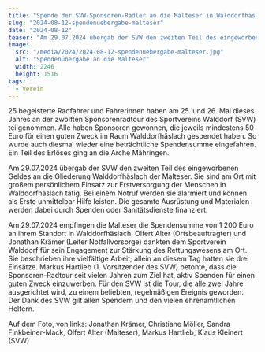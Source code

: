```yaml
---
title: "Spende der SVW-Sponsoren-Radler an die Malteser in Walddorfhäslach"
slug: "2024-08-12-spendenuebergabe-malteser"
date: "2024-08-12"
teaser: "Am 29.07.2024 übergab der SVW den zweiten Teil des eingeworbenen Geldes an die Gliederung Walddorfhäslach der Malteser."
image:
  src: "/media/2024/2024-08-12-spendenuebergabe-malteser.jpg"
  alt: "Spendenübergabe an die Malteser"
  width: 2246
  height: 1516
tags:
  - Verein
---
```

25 begeisterte Radfahrer und Fahrerinnen haben am 25. und 26. Mai dieses Jahres an der zwölften Sponsorenradtour des Sportvereins Walddorf (SVW) teilgenommen. Alle haben Sponsoren gewonnen, die jeweils mindestens 50 Euro für einen guten Zweck im Raum Walddorfhäslach gespendet haben. So wurde auch diesmal wieder eine beträchtliche Spendensumme eingefahren. Ein Teil des Erlöses ging an die Arche Mähringen.

Am 29.07.2024 übergab der SVW den zweiten Teil des eingeworbenen Geldes an die Gliederung Walddorfhäslach der Malteser. Sie sind am Ort mit großem persönlichem Einsatz zur Erstversorgung der Menschen in Walddorfhäslach tätig. Bei einem Notruf werden sie alarmiert und können als Erste unmittelbar Hilfe leisten. Die gesamte Ausrüstung und Materialen werden dabei durch Spenden oder Sanitätsdienste finanziert.

Am 29.07.2024 empfingen die Malteser die Spendensumme von 1 200 Euro an ihrem Standort in Walddorfhäslach. Olfert Alter (Ortsbeauftragter) und Jonathan Krämer (Leiter Notfallvorsorge) dankten dem Sportverein Walddorf für sein Engagement zur Stärkung des Rettungswesens am Ort. Sie beschrieben ihre vielfältige Arbeit; allein an diesem Tag hatten sie drei Einsätze. Markus Hartlieb (1. Vorsitzender des SVW) betonte, dass die Sponsoren-Radtour seit vielen Jahren zum Ziel hat, aktiv Spenden für einen guten Zweck einzuwerben. Für den SVW ist die Tour, die alle zwei Jahre ausgerichtet wird, zu einem beliebten, regelmäßigen Ereignis geworden. Der Dank des SVW gilt allen Spendern und den vielen ehrenamtlichen Helfern.

Auf dem Foto, von links: Jonathan Krämer, Christiane Möller, Sandra Finkbeiner-Mack, Olfert Alter (Malteser), Markus Hartlieb, Klaus Kleinert (SVW)
